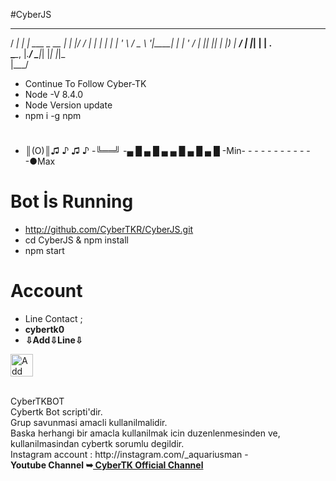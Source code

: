 
#CyberJS
   ____      _                  _____ _  __
 / ___|   _| |__   ___ _ __   |_   _| |/ /
| |  | | | | '_ \ / _ \ '__|____| | | ' /
| |__| |_| | |_) |  __/ | |_____| | | . \
 \____\__, |_.__/ \___|_|       |_| |_|\_\
      |___/
 -    Continue To Follow Cyber-TK
-    Node -V 8.4.0
-    Node Version update 
-    npm i -g npm
#
-    ║(O)║♫ ♪ ♫ ♪
-╚══╝
-▄ █ ▄ █ ▄ ▄ █ ▄ █ ▄ █
-Min- - - - - - - - - - - -●Max 
#
#    Bot İs Running
-    http://github.com/CyberTKR/CyberJS.git
-    cd CyberJS & npm install
-    npm start

# Account
-    Line Contact ;
-  <b>  cybertk0  </b>
-    <b> ⇩Add⇩Line⇩ </b>
<p><a href="https://line.me/R/ti/p/~cybertk0" rel="nofollow"><img height="36" border="0" alt="Add Friend" src="https://camo.githubusercontent.com/035d0206e65dfbdfb7cdabbd6f5a1f4fb59f0e41/68747470733a2f2f7363646e2e6c696e652d617070732e636f6d2f6e2f6c696e655f6164645f667269656e64732f62746e2f656e2e706e67" data-canonical-src="https://scdn.line-apps.com/n/line_add_friends/btn/en.png" style="max-width:100%;"></a></p>
<html>
</br>   CyberTKBOT
</br>    Cybertk Bot scripti'dir.
</br>    Grup savunmasi amacli kullanilmalidir.
</br>  Baska herhangi bir amacla kullanilmak icin duzenlenmesinden ve, 
</br>   kullanilmasindan cybertk sorumlu degildir.
</br>  Instagram account : http://instagram.com/_aquariusman 
- <br/><b> Youtube Channel ➥<a href="https://m.youtube.com/channel/UC9AyYKWovERexyOFy3h4rdw" title="CyberTK Youtube Channel"> CyberTK Official Channel </a> </b>
 </html>
